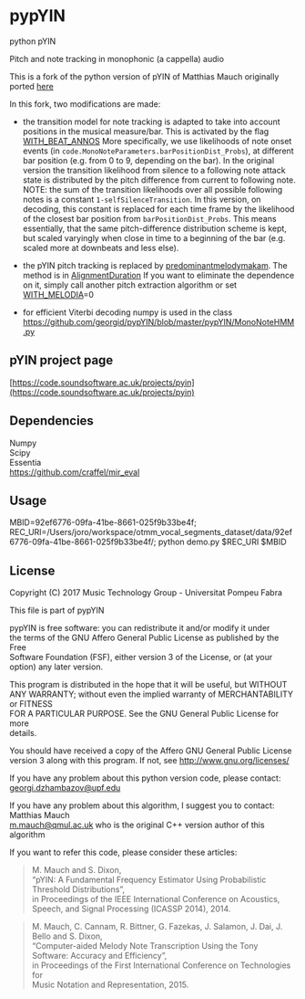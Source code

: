 # pypYIN
python pYIN

Pitch and note tracking in monophonic (a cappella) audio  

This is a fork of the python version of pYIN of Matthias Mauch originally ported [here](https://github.com/ronggong/pypYIN)


In this fork, two modifications are made: 
- the transition model for note tracking is adapted to take into account positions in the musical measure/bar.  This is activated by the flag [WITH_BEAT_ANNOS](https://github.com/georgid/pypYIN/blob/master/pypYIN/MonoNoteParameters.py#L55)
More specifically, we use likelihoods of note onset events (in `code.MonoNoteParameters.barPositionDist_Probs`), at different bar position (e.g. from 0 to 9, depending on the bar). In the original version the transition likelihood from silence to a following note attack state is distributed by the pitch difference from current to following note. NOTE: the sum of the transition likelihoods over all possible following notes is a constant `1-selfSilenceTransition`. In this version, on decoding, this constant is replaced for each time frame by the likelihood of the closest bar position from `barPositionDist_Probs`. This means essentially, that the same pitch-difference distribution scheme is kept, but scaled varyingly when close in time to a beginning of the bar (e.g. scaled more at downbeats and less else).  

- the pYIN pitch tracking is replaced by [predominantmelodymakam](https://github.com/sertansenturk/predominantmelodymakam). The method is in [AlignmentDuration](https://github.com/georgid/AlignmentDuration/blob/5c5ba9064948f36c3349ca2f42156f8a63b1c990/src/align/FeatureExtractor.py#L132)
If you want to eliminate the dependence on it, simply call another pitch extraction algorithm or set [WITH_MELODIA](https://github.com/georgid/pypYIN/blob/master/demo.py#L48)=0  

- for efficient Viterbi decoding numpy is used in the class https://github.com/georgid/pypYIN/blob/master/pypYIN/MonoNoteHMM.py

## pYIN project page
[https://code.soundsoftware.ac.uk/projects/pyin](https://code.soundsoftware.ac.uk/projects/pyin)

## Dependencies
Numpy  
Scipy  
Essentia  
https://github.com/craffel/mir_eval 

## Usage
MBID=92ef6776-09fa-41be-8661-025f9b33be4f;
REC_URI=/Users/joro/workspace/otmm_vocal_segments_dataset/data/92ef6776-09fa-41be-8661-025f9b33be4f/;
python demo.py $REC_URI  $MBID

## License
 Copyright (C) 2017  Music Technology Group - Universitat Pompeu Fabra  
 
 This file is part of pypYIN  
 
 pypYIN is free software: you can redistribute it and/or modify it under  
 the terms of the GNU Affero General Public License as published by the Free  
 Software Foundation (FSF), either version 3 of the License, or (at your  
 option) any later version.  
 
 This program is distributed in the hope that it will be useful, but WITHOUT  
 ANY WARRANTY; without even the implied warranty of MERCHANTABILITY or FITNESS  
 FOR A PARTICULAR PURPOSE.  See the GNU General Public License for more  
 details.  
 
 You should have received a copy of the Affero GNU General Public License  
 version 3 along with this program.  If not, see http://www.gnu.org/licenses/  

 If you have any problem about this python version code, please contact:
 georgi.dzhambazov@upf.edu  
 
 If you have any problem about this algorithm, I suggest you to contact: Matthias Mauch  
 m.mauch@qmul.ac.uk who is the original C++ version author of this algorithm  
 
 If you want to refer this code, please consider these articles: 
 
 > M. Mauch and S. Dixon,  
 > “pYIN: A Fundamental Frequency Estimator Using Probabilistic Threshold Distributions”,  
 > in Proceedings of the IEEE International Conference on Acoustics,  
 > Speech, and Signal Processing (ICASSP 2014), 2014.  
 
 > M. Mauch, C. Cannam, R. Bittner, G. Fazekas, J. Salamon, J. Dai, J. Bello and S. Dixon,  
 > “Computer-aided Melody Note Transcription Using the Tony Software: Accuracy and Efficiency”,  
 > in Proceedings of the First International Conference on Technologies for  
 > Music Notation and Representation, 2015.  

